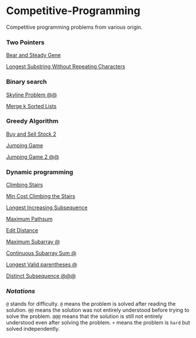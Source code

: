 # Competitive-Programming
Competitive programming problems from various origin.

### Two Pointers
[Bear and Steady Gene](https://github.com/Michael98Liu/Competitive-Programming/blob/master/bear_and_steady_gene.cpp)

[Longest Substring Without Repeating Characters](https://github.com/Michael98Liu/Competitive-Programming/blob/master/longest_substring_without_repeating_characters.cpp)


### Binary search
[Skyline Problem @@](https://github.com/Michael98Liu/Competitive-Programming/blob/master/leetcode218_the_skyline_problem.py)

[Merge k Sorted Lists](https://github.com/Michael98Liu/Competitive-Programming/blob/master/leetcode23_merge_k_sorted_lists.py)

### Greedy Algorithm
[Buy and Sell Stock 2](https://github.com/Michael98Liu/Competitive-Programming/blob/master/leetcode122_best_time_to_buy_and_sell_stock_II.py)

[Jumping Game](https://github.com/Michael98Liu/Competitive-Programming/blob/master/leetcode55_jumping_game.py)

[Jumping Game 2 @@](https://github.com/Michael98Liu/Competitive-Programming/blob/master/leetcode45_jump_game_II.py)

### Dynamic programming
[Climbing Stairs](https://github.com/Michael98Liu/Competitive-Programming/blob/master/leetcode70_climbing_stairs.py)

[Min Cost Climbing the Stairs](https://github.com/Michael98Liu/Competitive-Programming/blob/master/leetcode_746_min_cost_climbing_stairs.py)

[Longest Increasing Subsequence](https://github.com/Michael98Liu/Competitive-Programming/blob/master/leetcode_300_longest_increasing_subsequence.py)

[Maximum Pathsum]()

[Edit Distance]()

[Maximum Subarray @](https://github.com/Michael98Liu/Competitive-Programming/blob/master/leetcode53_maximum_subarray.py)

[Continuous Subarray Sum @]()

[Longest Valid parentheses @]()

[Distinct Subsequence @@@]()




### *Notations*
`@` stands for difficulty. `@` means the problem is solved after reading the solution. `@@` means the solution was not entirely understood before trying to solve the problem. `@@@` means that the solution is still not entirely understood even after solving the problem.
`+` means the problem is `hard` but solved independently.
